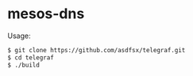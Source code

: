 # mesos-dns

Usage:


```sh
$ git clone https://github.com/asdfsx/telegraf.git
$ cd telegraf
$ ./build
```

